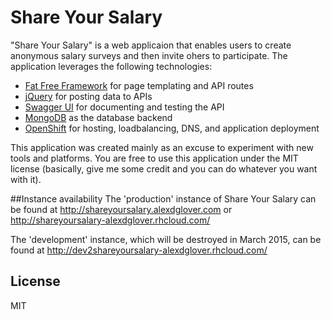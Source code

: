 # Share Your Salary

"Share Your Salary" is a web applicaion that enables users to create anonymous salary surveys and then invite ohers to participate. The application leverages the following technologies:
  - [Fat Free Framework](http://fatfreeframework.com/) for page templating and API routes
  - [jQuery](http://jquery.com/) for posting data to APIs
  - [Swagger UI](http://swagger.io/) for documenting and testing the API
  - [MongoDB](http://www.mongodb.org/) as the database backend
  - [OpenShift](http://openshift.com/) for hosting, loadbalancing, DNS, and application deployment

This application was created mainly as an excuse to experiment with new tools and platforms. You are free to use this application under the MIT license (basically, give me some credit and you can do whatever you want with it).

##Instance availability
The 'production' instance of Share Your Salary can be found at http://shareyoursalary.alexdglover.com or http://shareyoursalary-alexdglover.rhcloud.com/ 

The 'development' instance, which will be destroyed in March 2015, can be found at http://dev2shareyoursalary-alexdglover.rhcloud.com/

License
----

MIT
